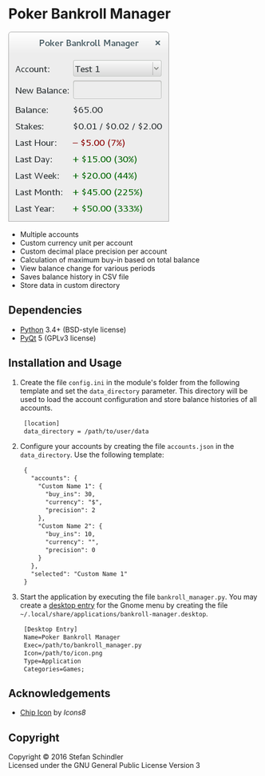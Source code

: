 # Poker Bankroll Manager
![screenshot](screenshot.png)

* Multiple accounts
* Custom currency unit per account
* Custom decimal place precision per account
* Calculation of maximum buy-in based on total balance
* View balance change for various periods
* Saves balance history in CSV file
* Store data in custom directory

## Dependencies
* [Python](https://www.python.org/) 3.4+ (BSD-style license)
* [PyQt](https://www.riverbankcomputing.com/software/pyqt/intro) 5 (GPLv3
  license)

## Installation and Usage
1. Create the file `config.ini` in the module's folder from the following
   template and set the `data_directory` parameter. This directory will be used
   to load the account configuration and store balance histories of all
   accounts.

		[location]
		data_directory = /path/to/user/data

2. Configure your accounts by creating the file `accounts.json` in the
   `data_directory`. Use the following template:

		{
		  "accounts": {
		    "Custom Name 1": {
		      "buy_ins": 30,
		      "currency": "$",
		      "precision": 2
		    },
		    "Custom Name 2": {
		      "buy_ins": 10,
		      "currency": "",
		      "precision": 0
		    }
		  },
		  "selected": "Custom Name 1"
		}

3. Start the application by executing the file `bankroll_manager.py`. You may
   create a
   [desktop entry](https://developer.gnome.org/integration-guide/stable/desktop-files.html.en)
   for the Gnome menu by creating the file
   `~/.local/share/applications/bankroll-manager.desktop`.

		[Desktop Entry]
		Name=Poker Bankroll Manager
		Exec=/path/to/bankroll_manager.py
		Icon=/path/to/icon.png
		Type=Application
		Categories=Games;

## Acknowledgements
* [Chip Icon](https://icons8.com/web-app/16428/chip) by *Icons8*

## Copyright
Copyright © 2016 Stefan Schindler  
Licensed under the GNU General Public License Version 3
